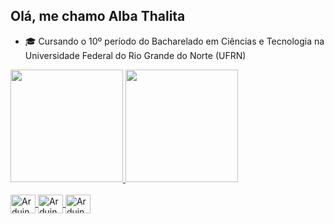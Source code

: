 ## Olá, me chamo Alba Thalita

- 🎓 Cursando o 10º período do Bacharelado em Ciências e Tecnologia na Universidade Federal do Rio Grande do Norte (UFRN)


<div>
  <a href="https://github.com/albathalita">
  <img height="180cm" src="https://github-readme-stats.vercel.app/api?username=albathalita&show_icons=true&theme=dracula">
  <img height="180cm" src="https://github-readme-stats.vercel.app/api/top-langs/?username=albathalita&layout=compact&theme=dracula"
</div>
<div style="display: inline_block"><br>
  <img align="center" alt="Arduino" height="30" width="40" src="https://cdn.jsdelivr.net/gh/devicons/devicon/icons/arduino/arduino-original.svg" />
  <img align="center" alt="Arduino" height="30" width="40" src="https://cdn.jsdelivr.net/gh/devicons/devicon/icons/cplusplus/cplusplus-plain.svg" />
  <img align="center" alt="Arduino" height="30" width="40" src="https://cdn.jsdelivr.net/gh/devicons/devicon/icons/python/python-original.svg" />
</div>

